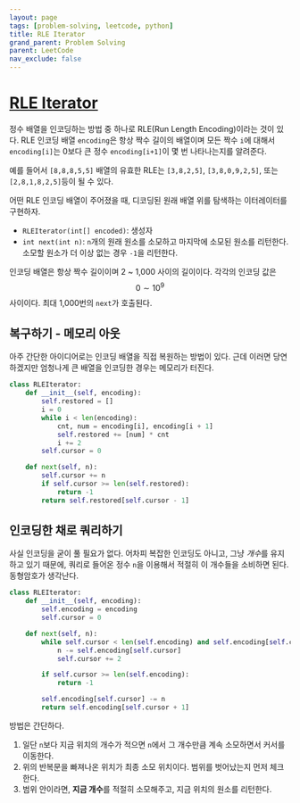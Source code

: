 ```yaml
---
layout: page
tags: [problem-solving, leetcode, python]
title: RLE Iterator
grand_parent: Problem Solving
parent: LeetCode
nav_exclude: false
---
```


# [RLE Iterator](https://leetcode.com/problems/rle-iterator/)

 정수 배열을 인코딩하는 방법 중 하나로 RLE(Run Length Encoding)이라는
 것이 있다. RLE 인코딩 배열 `encoding`은 항상 짝수 길이의 배열이며
 모든 짝수 `i`에 대해서 `encoding[i]`는 0보다 큰 정수
 `encoding[i+1]`이 몇 번 나타나는지를 알려준다.

 예를 들어서 `[8,8,8,5,5]` 배열의 유효한 RLE는 `[3,8,2,5]`,
 `[3,8,0,9,2,5]`, 또는 `[2,8,1,8,2,5]`등이 될 수 있다.

 어떤 RLE 인코딩 배열이 주어졌을 때, 디코딩된 원래 배열 위를 탐색하는
 이터레이터를 구현하자.
 - `RLEIterator(int[] encoded)`: 생성자
 - `int next(int n)`: `n`개의 원래 원소를 소모하고 마지막에 소모된
   원소를 리턴한다. 소모할 원소가 더 이상 없는 경우 `-1`을 리턴한다.

 인코딩 배열은 항상 짝수 길이이며 2 ~ 1,000 사이의 길이이다. 각각의
 인코딩 값은 $$ 0 \sim 10^9$$ 사이이다. 최대 1,000번의 `next`가
 호출된다.

## 복구하기 - 메모리 아웃

 아주 간단한 아이디어로는 인코딩 배열을 직접 복원하는 방법이
 있다. 근데 이러면 당연하겠지만 엄청나게 큰 배열을 인코딩한 경우는
 메모리가 터진다.

```python
class RLEIterator:
    def __init__(self, encoding):
        self.restored = []
        i = 0
        while i < len(encoding):
            cnt, num = encoding[i], encoding[i + 1]
            self.restored += [num] * cnt
            i += 2
        self.cursor = 0

    def next(self, n):
        self.cursor += n
        if self.cursor >= len(self.restored):
            return -1
        return self.restored[self.cursor - 1]
```

## 인코딩한 채로 쿼리하기

 사실 인코딩을 굳이 풀 필요가 없다. 어차피 복잡한 인코딩도 아니고,
 그냥 *개수*를 유지하고 있기 때문에, 쿼리로 들어온 정수 `n`을 이용해서
 적절히 이 개수들을 소비하면 된다. 동형암호가 생각난다.

```python
class RLEIterator:
    def __init__(self, encoding):
        self.encoding = encoding
        self.cursor = 0

    def next(self, n):
        while self.cursor < len(self.encoding) and self.encoding[self.cursor] < n:
            n -= self.encoding[self.cursor]
            self.cursor += 2

        if self.cursor >= len(self.encoding):
            return -1

        self.encoding[self.cursor] -= n
        return self.encoding[self.cursor + 1]
```

 방법은 간단하다.
 1. 일단 `n`보다 지금 위치의 개수가 적으면 `n`에서 그 개수만큼 계속
    소모하면서 커서를 이동한다.
 2. 위의 반복문을 빠져나온 위치가 최종 소모 위치이다. 범위를
    벗어났는지 먼저 체크한다.
 3. 범위 안이라면, **지금 개수**를 적절히 소모해주고, 지금 위치의
    원소를 리턴한다.
